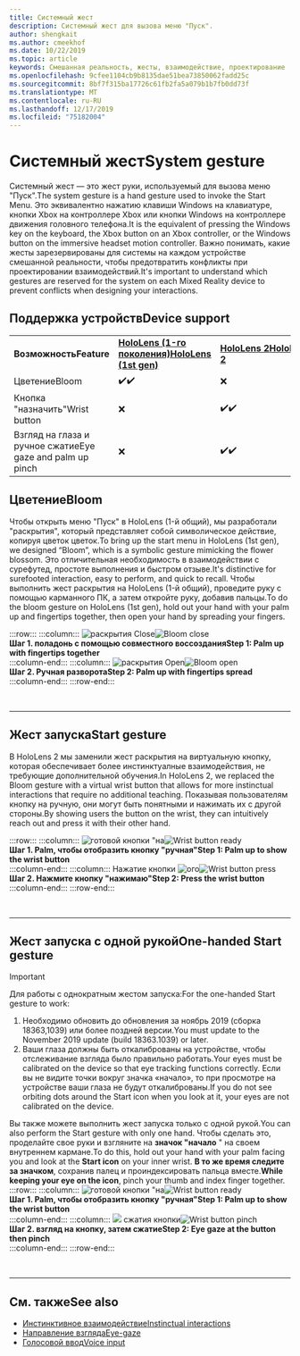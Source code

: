 ```yaml
---
title: Системный жест
description: Системный жест для вызова меню "Пуск".
author: shengkait
ms.author: cmeekhof
ms.date: 10/22/2019
ms.topic: article
keywords: Смешанная реальность, жесты, взаимодействие, проектирование
ms.openlocfilehash: 9cfee1104cb9b8135dae51bea73850062fadd25c
ms.sourcegitcommit: 8bf7f315ba17726c61fb2fa5a079b1b7fb0dd73f
ms.translationtype: MT
ms.contentlocale: ru-RU
ms.lasthandoff: 12/17/2019
ms.locfileid: "75182004"
---
```

# <a name="system-gesture"></a><span data-ttu-id="3c12e-104">Системный жест</span><span class="sxs-lookup"><span data-stu-id="3c12e-104">System gesture</span></span>

<span data-ttu-id="3c12e-105">Системный жест — это жест руки, используемый для вызова меню "Пуск".</span><span class="sxs-lookup"><span data-stu-id="3c12e-105">The system gesture is a hand gesture used to invoke the Start Menu.</span></span> <span data-ttu-id="3c12e-106">Это эквивалентно нажатию клавиши Windows на клавиатуре, кнопки Xbox на контроллере Xbox или кнопки Windows на контроллере движения головного телефона.</span><span class="sxs-lookup"><span data-stu-id="3c12e-106">It is the equivalent of pressing the Windows key on the keyboard, the Xbox button on an Xbox controller, or the Windows button on the immersive headset motion controller.</span></span> <span data-ttu-id="3c12e-107">Важно понимать, какие жесты зарезервированы для системы на каждом устройстве смешанной реальности, чтобы предотвратить конфликты при проектировании взаимодействий.</span><span class="sxs-lookup"><span data-stu-id="3c12e-107">It's important to understand which gestures are reserved for the system on each Mixed Reality device to prevent conflicts when designing your interactions.</span></span>

## <a name="device-support"></a><span data-ttu-id="3c12e-108">Поддержка устройств</span><span class="sxs-lookup"><span data-stu-id="3c12e-108">Device support</span></span>

<table>
    <colgroup>
    <col width="25%" />
    <col width="25%" />
    <col width="25%" />
    <col width="25%" />
    </colgroup>
    <tr>
        <td><span data-ttu-id="3c12e-109"><strong>Возможность</strong></span><span class="sxs-lookup"><span data-stu-id="3c12e-109"><strong>Feature</strong></span></span></td>
        <td><span data-ttu-id="3c12e-110"><a href="hololens-hardware-details.md"><strong>HoloLens (1-го поколения)</strong></a></span><span class="sxs-lookup"><span data-stu-id="3c12e-110"><a href="hololens-hardware-details.md"><strong>HoloLens (1st gen)</strong></a></span></span></td>
        <td><span data-ttu-id="3c12e-111"><a href="https://docs.microsoft.com/hololens/hololens2-hardware"><strong>HoloLens 2</strong></span><span class="sxs-lookup"><span data-stu-id="3c12e-111"><a href="https://docs.microsoft.com/hololens/hololens2-hardware"><strong>HoloLens 2</strong></span></span></td>
        <td><span data-ttu-id="3c12e-112"><a href="immersive-headset-hardware-details.md"><strong>Иммерсивные гарнитуры</strong></a></span><span class="sxs-lookup"><span data-stu-id="3c12e-112"><a href="immersive-headset-hardware-details.md"><strong>Immersive headsets</strong></a></span></span></td>
    </tr>
     <tr>
        <td><span data-ttu-id="3c12e-113">Цветение</span><span class="sxs-lookup"><span data-stu-id="3c12e-113">Bloom</span></span></td>
        <td><span data-ttu-id="3c12e-114">✔️</span><span class="sxs-lookup"><span data-stu-id="3c12e-114">✔️</span></span></td>
        <td>❌</td>
        <td>❌</td>
    </tr>
     <tr>
        <td><span data-ttu-id="3c12e-115">Кнопка "назначить"</span><span class="sxs-lookup"><span data-stu-id="3c12e-115">Wrist button</span></span></td>
        <td>❌</td>
        <td><span data-ttu-id="3c12e-116">✔️</span><span class="sxs-lookup"><span data-stu-id="3c12e-116">✔️</span></span></td>
        <td>❌</td>
    </tr>
    <tr>
        <td><span data-ttu-id="3c12e-117">Взгляд на глаза и ручное сжатие</span><span class="sxs-lookup"><span data-stu-id="3c12e-117">Eye gaze and palm up pinch</span></span></td>
        <td>❌</td>
        <td><span data-ttu-id="3c12e-118">✔️</span><span class="sxs-lookup"><span data-stu-id="3c12e-118">✔️</span></span></td>
        <td>❌</td>
    </tr>
</table>

## <a name="bloom"></a><span data-ttu-id="3c12e-119">Цветение</span><span class="sxs-lookup"><span data-stu-id="3c12e-119">Bloom</span></span>
<span data-ttu-id="3c12e-120">Чтобы открыть меню "Пуск" в HoloLens (1-й общий), мы разработали "раскрытия", который представляет собой символическое действие, копируя цветок цветок.</span><span class="sxs-lookup"><span data-stu-id="3c12e-120">To bring up the start menu in HoloLens (1st gen), we designed “Bloom”, which is a symbolic gesture mimicking the flower blossom.</span></span> <span data-ttu-id="3c12e-121">Это отличительная необходимость в взаимодействии с сурефутед, простоте выполнения и быстром отзыве.</span><span class="sxs-lookup"><span data-stu-id="3c12e-121">It's distinctive for surefooted interaction, easy to perform, and quick to recall.</span></span> <span data-ttu-id="3c12e-122">Чтобы выполнить жест раскрытия на HoloLens (1-й общий), проведите руку с помощью карманного ПК, а затем откройте руку, добавив пальцы.</span><span class="sxs-lookup"><span data-stu-id="3c12e-122">To do the bloom gesture on HoloLens (1st gen), hold out your hand with your palm up and fingertips together, then open your hand by spreading your fingers.</span></span>

:::row:::
    :::column:::
        <span data-ttu-id="3c12e-123">![раскрытия Close](images/bloom-close.png)</span><span class="sxs-lookup"><span data-stu-id="3c12e-123">![Bloom close](images/bloom-close.png)</span></span><br>
        <span data-ttu-id="3c12e-124">**Шаг 1. поладонь с помощью совместного воссоздания**</span><span class="sxs-lookup"><span data-stu-id="3c12e-124">**Step 1: Palm up with fingertips together**</span></span><br>
    :::column-end:::
    :::column:::
        <span data-ttu-id="3c12e-125">![раскрытия Open](images/bloom-open.png)</span><span class="sxs-lookup"><span data-stu-id="3c12e-125">![Bloom open](images/bloom-open.png)</span></span><br>
        <span data-ttu-id="3c12e-126">**Шаг 2. Ручная разворота**</span><span class="sxs-lookup"><span data-stu-id="3c12e-126">**Step 2: Palm up with fingertips spread**</span></span><br>
    :::column-end:::
:::row-end:::

<br>

---

## <a name="start-gesture"></a><span data-ttu-id="3c12e-127">Жест запуска</span><span class="sxs-lookup"><span data-stu-id="3c12e-127">Start gesture</span></span>
<span data-ttu-id="3c12e-128">В HoloLens 2 мы заменили жест раскрытия на виртуальную кнопку, которая обеспечивает более инстинктуалные взаимодействия, не требующие дополнительной обучения.</span><span class="sxs-lookup"><span data-stu-id="3c12e-128">In HoloLens 2, we replaced the Bloom gesture with a virtual wrist button that allows for more instinctual interactions that require no additional teaching.</span></span> <span data-ttu-id="3c12e-129">Показывая пользователям кнопку на ручную, они могут быть понятными и нажимать их с другой стороны.</span><span class="sxs-lookup"><span data-stu-id="3c12e-129">By showing users the button on the wrist, they can intuitively reach out and press it with their other hand.</span></span>

:::row:::
    :::column:::
        <span data-ttu-id="3c12e-130">![готовой кнопки "на](images/wrist-button-ready.png)</span><span class="sxs-lookup"><span data-stu-id="3c12e-130">![Wrist button ready](images/wrist-button-ready.png)</span></span><br>
        <span data-ttu-id="3c12e-131">**Шаг 1. Palm, чтобы отобразить кнопку "ручная"**</span><span class="sxs-lookup"><span data-stu-id="3c12e-131">**Step 1: Palm up to show the wrist button**</span></span><br>
    :::column-end:::
    :::column:::
        <span data-ttu-id="3c12e-132">Нажатие кнопки ![ого](images/wrist-button-press.png)</span><span class="sxs-lookup"><span data-stu-id="3c12e-132">![Wrist button press](images/wrist-button-press.png)</span></span><br>
        <span data-ttu-id="3c12e-133">**Шаг 2. Нажмите кнопку "нажимаю"**</span><span class="sxs-lookup"><span data-stu-id="3c12e-133">**Step 2: Press the wrist button**</span></span><br>
    :::column-end:::
:::row-end:::

<br>

---


## <a name="one-handed-start-gesture"></a><span data-ttu-id="3c12e-134">Жест запуска с одной рукой</span><span class="sxs-lookup"><span data-stu-id="3c12e-134">One-handed Start gesture</span></span>

> [!IMPORTANT]
> <span data-ttu-id="3c12e-135">Для работы с однократным жестом запуска:</span><span class="sxs-lookup"><span data-stu-id="3c12e-135">For the one-handed Start gesture to work:</span></span>
>
> 1. <span data-ttu-id="3c12e-136">Необходимо обновить до обновления за ноябрь 2019 (сборка 18363,1039) или более поздней версии.</span><span class="sxs-lookup"><span data-stu-id="3c12e-136">You must update to the November 2019 update (build 18363.1039) or later.</span></span>
> 1. <span data-ttu-id="3c12e-137">Ваши глаза должны быть откалиброваны на устройстве, чтобы отслеживание взгляда было правильно работать.</span><span class="sxs-lookup"><span data-stu-id="3c12e-137">Your eyes must be calibrated on the device so that eye tracking functions correctly.</span></span> <span data-ttu-id="3c12e-138">Если вы не видите точки вокруг значка «начало», то при просмотре на устройстве ваши глаза не будут откалиброваны.</span><span class="sxs-lookup"><span data-stu-id="3c12e-138">If you do not see orbiting dots around the Start icon when you look at it, your eyes are not calibrated on the device.</span></span>

<span data-ttu-id="3c12e-139">Вы также можете выполнить жест запуска только с одной рукой.</span><span class="sxs-lookup"><span data-stu-id="3c12e-139">You can also perform the Start gesture with only one hand.</span></span> <span data-ttu-id="3c12e-140">Чтобы сделать это, проделайте свое руки и взгляните на **значок "начало** " на своем внутреннем кармане.</span><span class="sxs-lookup"><span data-stu-id="3c12e-140">To do this, hold out your hand with your palm facing you and look at the **Start icon** on your inner wrist.</span></span> <span data-ttu-id="3c12e-141">**В то же время следите за значком**, сохранив палец и проиндексировать пальца вместе.</span><span class="sxs-lookup"><span data-stu-id="3c12e-141">**While keeping your eye on the icon**, pinch your thumb and index finger together.</span></span><br>
:::row:::
    :::column:::
        <span data-ttu-id="3c12e-142">![готовой кнопки "на](images/wrist-button-ready.png)</span><span class="sxs-lookup"><span data-stu-id="3c12e-142">![Wrist button ready](images/wrist-button-ready.png)</span></span><br>
        <span data-ttu-id="3c12e-143">**Шаг 1. Palm, чтобы отобразить кнопку "ручная"**</span><span class="sxs-lookup"><span data-stu-id="3c12e-143">**Step 1: Palm up to show the wrist button**</span></span><br>
    :::column-end:::
    :::column:::
        <span data-ttu-id="3c12e-144">![](images/wrist-button-pinch.png) сжатия кнопки</span><span class="sxs-lookup"><span data-stu-id="3c12e-144">![Wrist button pinch](images/wrist-button-pinch.png)</span></span><br>
        <span data-ttu-id="3c12e-145">**Шаг 2. взгляд на кнопку, затем сжатие**</span><span class="sxs-lookup"><span data-stu-id="3c12e-145">**Step 2: Eye gaze at the button then pinch**</span></span><br>
    :::column-end:::
:::row-end:::

<br>

---

## <a name="see-also"></a><span data-ttu-id="3c12e-146">См. также</span><span class="sxs-lookup"><span data-stu-id="3c12e-146">See also</span></span>

* [<span data-ttu-id="3c12e-147">Инстинктивное взаимодействие</span><span class="sxs-lookup"><span data-stu-id="3c12e-147">Instinctual interactions</span></span>](interaction-fundamentals.md)
* [<span data-ttu-id="3c12e-148">Направление взгляда</span><span class="sxs-lookup"><span data-stu-id="3c12e-148">Eye-gaze</span></span>](eye-tracking.md)
* [<span data-ttu-id="3c12e-149">Голосовой ввод</span><span class="sxs-lookup"><span data-stu-id="3c12e-149">Voice input</span></span>](voice-input.md)
